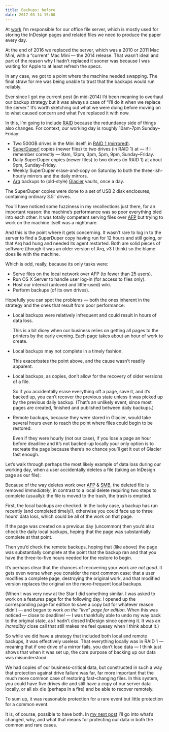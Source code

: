 ```yaml
---
title: Backups: before
date: 2017-03-14 15:00
---
```


At [work][] I’m responsible for our office file server, which is mostly used for storing the InDesign pages and related files we need to produce the paper every day.

[work]: https://www.morningstaronline.co.uk

At the end of 2016 we replaced the server, which was a 2010 or 2011 Mac Mini, with a “current” Mac Mini — the 2014 release. That wasn’t ideal and part of the reason why I hadn’t replaced it sooner was because I was waiting for Apple to at least refresh the specs.

In any case, we got to a point where the machine needed swapping. The final straw for me was being unable to trust that the backups would run reliably.

Ever since I got my current post (in mid-2014) I’d been meaning to overhaul our backup strategy but it was always a case of “I’ll do it when we replace the server.” It’s worth sketching out what we were doing before moving on to what caused concern and what I’ve replaced it with now.

In this, I’m going to include [RAID][] because the redundancy side of things also changes. For context, our working day is roughly 10am-7pm Sunday–Friday:

* Two 500GB drives in the Mini itself, in [RAID 1 (mirrored)][r1].
* [SuperDuper!][sd] copies (newer files) to two drives (in RAID 1) at — if I remember correctly — 9am, 12pm, 3pm, 5pm, 9pm, Sunday–Friday.
* Daily SuperDuper copies (newer files) to two drives (in RAID 1) at about 9pm, Sunday–Friday.
* Weekly SuperDuper erase-and-copy on Saturday to both the three-ish-hourly mirrors and the daily mirrors.
* [Arq][] backups to (old-style) [Glacier][] vaults, once a day.

The SuperDuper copies were done to a set of USB 2 disk enclosures, containing ordinary 3.5″ drives.

[RAID]: https://en.wikipedia.org/wiki/RAID
[r1]: https://en.wikipedia.org/wiki/Standard_RAID_levels#RAID_1
[sd]: http://www.shirt-pocket.com
[Arq]: https://www.arqbackup.com
[Glacier]: https://aws.amazon.com/glacier/

You’ll have noticed some fuzziness in my recollections just there, for an important reason: the machine’s performance was so poor everything bled into each other. It was totally competent serving files over [AFP][] but trying to work on the machine itself was a nightmare.

[AFP]: https://en.wikipedia.org/wiki/Apple_Filing_Protocol

And this is the point where it gets concerning. It wasn’t rare to log in to the server to find a SuperDuper copy having run for 12 hours and still going, or that Arq had hung and needed its agent restarted. Both are solid pieces of software (though it was an older version of Arq, v3 I think) so the blame does lie with the machine.

Which is odd, really, because its only tasks were:

* Serve files on the local network over AFP (to fewer than 25 users).
* Run OS X Server to handle user log-in (for access to files only).
* Host our internal (unloved and little-used) wiki.
* Perform backups (of its own drives).

Hopefully you can spot the problems — both the ones inherent in the strategy and the ones that result from poor performance:

*   Local backups were relatively infrequent and could result in hours of data loss.

    This is a bit dicey when our business relies on getting all pages to the printers by the early evening. Each page takes about an hour of work to create.

*   Local backups may not complete in a timely fashion.

    This exacerbates the point above, and the cause wasn’t readily apparent.

*   Local backups, as copies, don’t allow for the recovery of older versions of a file.

    So if you accidentally erase everything off a page, save it, and it’s backed up, you can’t recover the previous state unless it was picked up by the previous daily backup. (That’s an unlikely event, since most pages are created, finished and published between daily backups.) 

*   Remote backups, because they were stored in Glacier, would take several hours even to reach the point where files could begin to be restored.

    Even if they were hourly (not our case), if you lose a page an hour before deadline and it’s not backed-up locally your only option is to recreate the page because there’s no chance you’ll get it out of Glacier fast enough.

Let’s walk through perhaps the most likely example of data loss during our working day, when a user accidentally deletes a file (taking an InDesign page as our file):

Because of the way deletes work over [AFP][] & [SMB][], the deleted file is removed *immediately*, in contrast to a local delete requiring two steps to complete (usually): the file is moved to the trash, the trash is emptied.

[SMB]: https://en.wikipedia.org/wiki/Server_Message_Block

First, the local backups are checked. In the lucky case, a backup has run recently (and completed timely!), otherwise you could face up to three hours’ data loss, which could be all of the work on that page.

If the page was created on a previous day (uncommon) then you’d also check the daily local backups, hoping that the page was substantially complete at that point.

Then you’d check the remote backups, hoping that (like above) the page was substantially complete at the point that the backup ran and that you have the three-to-five hours needed for the restore to begin.

It’s perhaps clear that the chances of recovering your work are *not good*. It gets even worse when you consider the next common case: that a user modifies a complete page, destroying the original work, and that modified version replaces the original on the more-frequent local backups.

(When I was very new at the Star I did something similar. I was asked to work on a features page for the following day. I opened up the corresponding page for edition to save a copy but for whatever reason didn’t — and began to work *on the “live” page for edition*. When this was noticed — close to deadline! — I was thankfully able to undo my way back to the original state, as I hadn’t closed InDesign since opening it. It was an *incredibly* close call that still makes me feel queasy when I think about it.)

So while we did have a strategy that included both local and remote backups, it was effectively useless. That everything locally was in RAID 1 — meaning that if one drive of a mirror fails, you don’t lose data — I think just shows that when it was set up, the core purpose of backing up our data was misunderstood. 

We had copies of our business-critical data, but constructed in such a way that protection against drive failure was far, far more important that the much more common case of restoring fast-changing files. In this system, you could have five drives die and still have a copy of our server data locally, or all six die (perhaps in a fire) and be able to recover remotely.

To sum up, it was reasonable protection for a rare event but little protection for a common event.

It is, of course, possible to have both. In [my next post][next] I’ll go into what’s changed, why, and what that means for protecting our data in both the common and rare cases.

[next]: https://www.robjwells.com/2017/03/backups-the-change/
